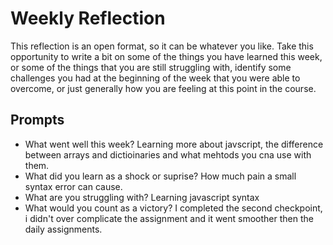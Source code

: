 # Weekly Reflection
This reflection is an open format, so it can be whatever you like. Take this opportunity to write a bit on some of the things you have learned this week, or some of the things that you are still struggling with, identify some challenges you had at the beginning of the week that you were able to overcome, or just generally how you are feeling at this point in the course.

## Prompts
- What went well this week? Learning more about javscript, the difference between arrays and dictioinaries and what mehtods you cna use with them. 
- What did you learn as a shock or suprise? How much pain a small syntax error can cause. 
- What are you struggling with? Learning javascript syntax
- What would you count as a victory? I completed the second checkpoint, i didn't over complicate the assignment and it went smoother then the daily assignments. 